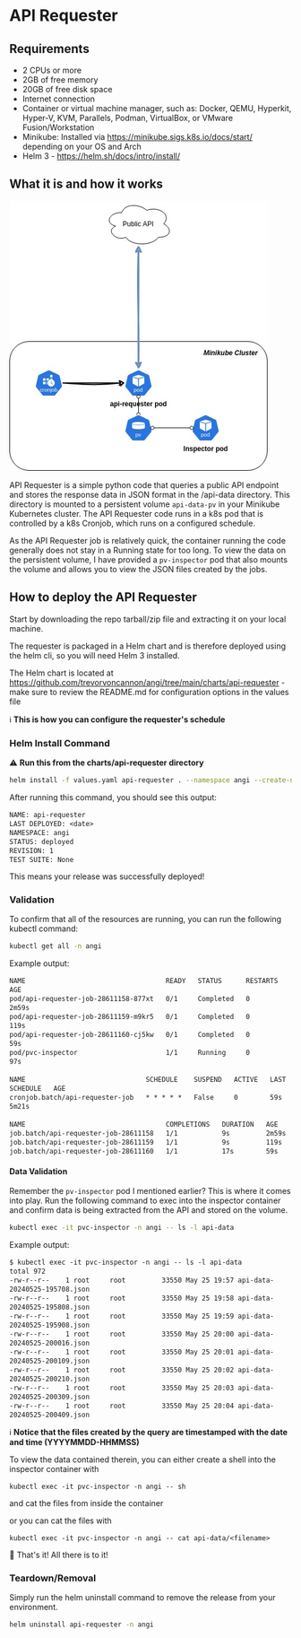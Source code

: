 # API Requester

## Requirements
- 2 CPUs or more
- 2GB of free memory
- 20GB of free disk space
- Internet connection
- Container or virtual machine manager, such as: Docker, QEMU, Hyperkit, Hyper-V, KVM, Parallels, Podman, VirtualBox, or VMware Fusion/Workstation
- Minikube: Installed via https://minikube.sigs.k8s.io/docs/start/ depending on your OS and Arch
- Helm 3 - https://helm.sh/docs/intro/install/

## What it is and how it works

![alt text](https://github.com/trevorvoncannon/angi/blob/main/res/angi.jpg?raw=true)

API Requester is a simple python code that queries a public API endpoint and stores the response data in JSON format in the /api-data directory. This directory is mounted to a persistent volume `api-data-pv` in your Minikube Kubernetes cluster. The API Requester code runs in a k8s pod that is controlled by a k8s Cronjob, which runs on a configured schedule.

As the API Requester job is relatively quick, the container running the code generally does not stay in a Running state for too long. To view the data on the persistent volume, I have provided a `pv-inspector` pod that also mounts the volume and allows you to view the JSON files created by the jobs.

## How to deploy the API Requester

Start by downloading the repo tarball/zip file and extracting it on your local machine.

The requester is packaged in a Helm chart and is therefore deployed using the helm cli, so you will need Helm 3 installed. 

The Helm chart is located at https://github.com/trevorvoncannon/angi/tree/main/charts/api-requester - make sure to review the README.md for configuration options in the values file 

:information_source: **This is how you can configure the requester's schedule**

### Helm Install Command

:warning: **Run this from the charts/api-requester directory**
```bash
helm install -f values.yaml api-requester . --namespace angi --create-namespace
```
After running this command, you should see this output:

```
NAME: api-requester
LAST DEPLOYED: <date>
NAMESPACE: angi
STATUS: deployed
REVISION: 1
TEST SUITE: None
```

This means your release was successfully deployed!

### Validation

To confirm that all of the resources are running, you can run the following kubectl command:

```bash
kubectl get all -n angi
```

Example output:

```
NAME                                   READY   STATUS      RESTARTS   AGE
pod/api-requester-job-28611158-877xt   0/1     Completed   0          2m59s
pod/api-requester-job-28611159-m9kr5   0/1     Completed   0          119s
pod/api-requester-job-28611160-cj5kw   0/1     Completed   0          59s
pod/pvc-inspector                      1/1     Running     0          97s

NAME                              SCHEDULE    SUSPEND   ACTIVE   LAST SCHEDULE   AGE
cronjob.batch/api-requester-job   * * * * *   False     0        59s             5m21s

NAME                                   COMPLETIONS   DURATION   AGE
job.batch/api-requester-job-28611158   1/1           9s         2m59s
job.batch/api-requester-job-28611159   1/1           9s         119s
job.batch/api-requester-job-28611160   1/1           17s        59s
```
#### Data Validation

Remember the `pv-inspector` pod I mentioned earlier? This is where it comes into play. Run the following command to exec into the inspector container and confirm data is being extracted from the API and stored on the volume.

```bash
kubectl exec -it pvc-inspector -n angi -- ls -l api-data
```

Example output:

```
$ kubectl exec -it pvc-inspector -n angi -- ls -l api-data
total 972
-rw-r--r--    1 root     root         33550 May 25 19:57 api-data-20240525-195708.json
-rw-r--r--    1 root     root         33550 May 25 19:58 api-data-20240525-195808.json
-rw-r--r--    1 root     root         33550 May 25 19:59 api-data-20240525-195908.json
-rw-r--r--    1 root     root         33550 May 25 20:00 api-data-20240525-200016.json
-rw-r--r--    1 root     root         33550 May 25 20:01 api-data-20240525-200109.json
-rw-r--r--    1 root     root         33550 May 25 20:02 api-data-20240525-200210.json
-rw-r--r--    1 root     root         33550 May 25 20:03 api-data-20240525-200309.json
-rw-r--r--    1 root     root         33550 May 25 20:04 api-data-20240525-200409.json
```
ℹ️ **Notice that the files created by the query are timestamped with the date and time (YYYYMMDD-HHMMSS)**

To view the data contained therein, you can either create a shell into the inspector container with 
```
kubectl exec -it pvc-inspector -n angi -- sh
```
and cat the files from inside the container

or you can cat the files with

```
kubectl exec -it pvc-inspector -n angi -- cat api-data/<filename>
```

🥳 That's it! All there is to it!

### Teardown/Removal

Simply run the helm uninstall command to remove the release from your environment.

```bash
helm uninstall api-requester -n angi
```
